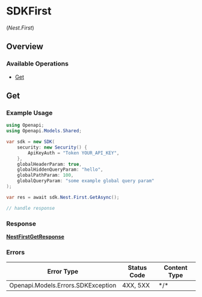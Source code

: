 # SDKFirst
(*Nest.First*)

## Overview

### Available Operations

* [Get](#get)

## Get

### Example Usage

```csharp
using Openapi;
using Openapi.Models.Shared;

var sdk = new SDK(
    security: new Security() {
        ApiKeyAuth = "Token YOUR_API_KEY",
    },
    globalHeaderParam: true,
    globalHiddenQueryParam: "hello",
    globalPathParam: 100,
    globalQueryParam: "some example global query param"
);

var res = await sdk.Nest.First.GetAsync();

// handle response
```

### Response

**[NestFirstGetResponse](../../Models/Operations/NestFirstGetResponse.md)**

### Errors

| Error Type                         | Status Code                        | Content Type                       |
| ---------------------------------- | ---------------------------------- | ---------------------------------- |
| Openapi.Models.Errors.SDKException | 4XX, 5XX                           | \*/\*                              |